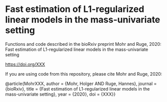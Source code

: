 # Fast estimation of L1-regularized linear models in the mass-univariate setting

Functions and code described in the bioRxiv preprint Mohr and Ruge, 2020: Fast estimation of L1-regularized linear models in the mass-univariate setting

https://doi.org/XXX

If you are using code from this repository, please cite Mohr and Ruge, 2020:

@article{MohrXXX, author = {Mohr, Holger AND Ruge, Hannes}, journal = {bioRxiv}, title = {Fast estimation of L1-regularized linear models in the mass-univariate setting}, year = {2020}, doi = {XXX}}
